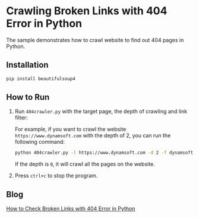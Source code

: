 # Crawling Broken Links with 404 Error in Python
The sample demonstrates how to crawl website to find out 404 pages in Python.

## Installation

```bash
pip install beautifulsoup4
```

## How to Run
1. Run `404crawler.py` with the target page, the depth of crawling and link filter:

    For example, if you want to crawl the website `https://www.dynamsoft.com` with the depth of 2, you can run the following command:

    ```bash
    python 404crawler.py -l https://www.dynamsoft.com -d 2 -f dynamsoft.com
    ```

    If the depth is `0`, it will crawl all the pages on the website.

2. Press `ctrl+c` to stop the program.

## Blog
[How to Check Broken Links with 404 Error in Python][1]

[1]:https://www.dynamsoft.com/codepool/python-check-broken-links-404.html
